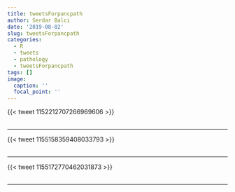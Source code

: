 ```yaml
---
title: tweetsForpancpath
author: Serdar Balci
date: '2019-08-02'
slug: tweetsForpancpath
categories:
  - R
  - tweets
  - pathology
  - tweetsForpancpath
tags: []
image:
  caption: ''
  focal_point: ''
---
```



{{< tweet 1152212707266969606 >}}
<br>
<br>
<hr>
{{< tweet 1155158359408033793 >}}
<br>
<br>
<hr>
{{< tweet 1155172770462031873 >}}
<br>
<br>
<hr>
